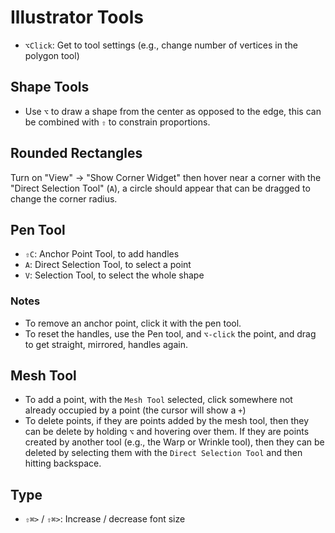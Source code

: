 # Illustrator Tools

- `⌥Click`: Get to tool settings (e.g., change number of vertices in the polygon tool)

## Shape Tools

- Use `⌥` to draw a shape from the center as opposed to the edge, this can be combined with `⇧` to constrain proportions.

## Rounded Rectangles

Turn on "View" -> "Show Corner Widget" then hover near a corner with the "Direct Selection Tool" (`A`), a circle should appear that can be dragged to change the corner radius.

## Pen Tool

- `⇧C`: Anchor Point Tool, to add handles
- `A`: Direct Selection Tool, to select a point
- `V`: Selection Tool, to select the whole shape

### Notes

- To remove an anchor point, click it with the pen tool.
- To reset the handles, use the Pen tool, and `⌥-click` the point, and drag to get straight, mirrored, handles again.

## Mesh Tool

- To add a point, with the `Mesh Tool` selected, click somewhere not already occupied by a point (the cursor will show a `+`)
- To delete points, if they are points added by the mesh tool, then they can be delete by holding `⌥` and hovering over them. If they are points created by another tool (e.g., the Warp or Wrinkle tool), then they can be deleted by selecting them with the `Direct Selection Tool` and then hitting backspace.


## Type

- `⇧⌘>` / `⇧⌘>`: Increase / decrease font size
